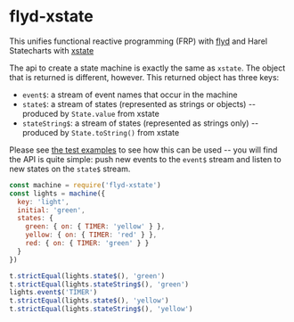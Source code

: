 # flyd-xstate

This unifies functional reactive programming (FRP) with [flyd](https://github.com/paldepind/flyd) and Harel Statecharts with [xstate](https://github.com/davidkpiano/xstate)

The api to create a state machine is exactly the same as `xstate`. The object that is returned is different, however. This returned object has three keys:

* `event$`: a stream of event names that occur in the machine
* `state$`: a stream of states (represented as strings or objects) -- produced by `State.value` from xstate
* `stateString$`: a stream of states (represented as strings only) -- produced by `State.toString()` from xstate

Please see [the test examples](/test/index.js) to see how this can be used -- you will find the API is quite simple: push new events to the `event$` stream and listen to new states on the `state$` stream.

```js
const machine = require('flyd-xstate')
const lights = machine({
  key: 'light',
  initial: 'green',
  states: {
    green: { on: { TIMER: 'yellow' } },
    yellow: { on: { TIMER: 'red' } },
    red: { on: { TIMER: 'green' } }
  }
})

t.strictEqual(lights.state$(), 'green')
t.strictEqual(lights.stateString$(), 'green')
lights.event$('TIMER')
t.strictEqual(lights.state$(), 'yellow')
t.strictEqual(lights.stateString$(), 'yellow')
```
